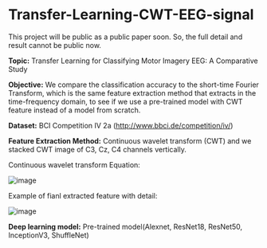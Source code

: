 # Transfer-Learning-CWT-EEG-signal

This project will be public as a public paper soon. So, the full detail and result cannot be public now.


**Topic:** Transfer Learning for Classifying Motor Imagery
EEG: A Comparative Study

**Objective:** We compare the classification accuracy to the short-time Fourier Transform, which is the same feature extraction method that extracts in the time-frequency domain, to see if we use a pre-trained model with CWT feature instead of a model from scratch.

**Dataset:** BCI Competition IV 2a (http://www.bbci.de/competition/iv/)

**Feature Extraction Method:** Continuous wavelet transform (CWT) and we stacked CWT image of C3, Cz, C4 channels vertically.

Continuous wavelet transform Equation:

![image](https://user-images.githubusercontent.com/66479775/140597818-4d3e8348-5c9d-4b4d-b592-69a9bbafcd83.png)

Example of fianl extracted feature with detail:

![image](https://user-images.githubusercontent.com/66479775/140597844-d7b8be3c-3fff-49f8-8fa8-faf4764bf9fc.png)


**Deep learning model:** Pre-trained model(Alexnet, ResNet18, ResNet50, InceptionV3, ShuffleNet)
